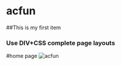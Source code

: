 # acfun
##This is my first item
### Use DIV+CSS complete page layouts
#home page
![acfun](https://github.com/zhaoge1991/acfun.png)

